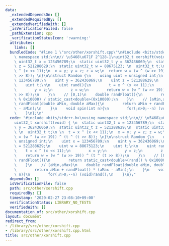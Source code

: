 ```yaml
---
data:
  _extendedDependsOn: []
  _extendedRequiredBy: []
  _extendedVerifiedWith: []
  _isVerificationFailed: false
  _pathExtension: cpp
  _verificationStatusIcon: ':warning:'
  attributes:
    links: []
  bundledCode: "#line 1 \"src/other/xorshift.cpp\"\n#include <bits/stdc++.h>\nusing\
    \ namespace std;\n\n// \u5468\u671F 2^128-1\nuint32_t xorshift(void) { \n  static\
    \ uint32_t x = 123456789;\n  static uint32_t y = 362436069;\n  static uint32_t\
    \ z = 521288629;\n  static uint32_t w = 88675123; \n  uint32_t t;\n \n  t = x\
    \ ^ (x << 11);\n  x = y; y = z; z = w;\n  return w = (w ^ (w >> 19)) ^ (t ^ (t\
    \ >> 8)); \n}\n\nstruct Random {\n    using uint = unsigned int;\n    uint x =\
    \ 123456789;\n    uint y = 362436069;\n    uint z = 521288629;\n    uint w = 88675123;\n\
    \    uint t;\n\n    uint rand(){\n        t = x ^ (x << 11);\n        x = y;\n\
    \        y = z;\n        z = w;\n        return w = (w ^ (w >> 19)) ^ (t ^ (t\
    \ >> 8));\n    }\n    // [0,1)\n    double randFloat(){\n        return static_cast<double>(rand()\
    \ % 0x10000) / static_cast<double>(0x10000);\n    }\n    // [aMin,aMax)\n    double\
    \ randFloat(double aMin, double aMax){\n        return aMin + randFloat() * (aMax\
    \ - aMin);\n    }\n    void spin(int n){\n        for(;n>0;--n) (void)rand();\n\
    \    }\n};\n"
  code: "#include <bits/stdc++.h>\nusing namespace std;\n\n// \u5468\u671F 2^128-1\n\
    uint32_t xorshift(void) { \n  static uint32_t x = 123456789;\n  static uint32_t\
    \ y = 362436069;\n  static uint32_t z = 521288629;\n  static uint32_t w = 88675123;\
    \ \n  uint32_t t;\n \n  t = x ^ (x << 11);\n  x = y; y = z; z = w;\n  return w\
    \ = (w ^ (w >> 19)) ^ (t ^ (t >> 8)); \n}\n\nstruct Random {\n    using uint =\
    \ unsigned int;\n    uint x = 123456789;\n    uint y = 362436069;\n    uint z\
    \ = 521288629;\n    uint w = 88675123;\n    uint t;\n\n    uint rand(){\n    \
    \    t = x ^ (x << 11);\n        x = y;\n        y = z;\n        z = w;\n    \
    \    return w = (w ^ (w >> 19)) ^ (t ^ (t >> 8));\n    }\n    // [0,1)\n    double\
    \ randFloat(){\n        return static_cast<double>(rand() % 0x10000) / static_cast<double>(0x10000);\n\
    \    }\n    // [aMin,aMax)\n    double randFloat(double aMin, double aMax){\n\
    \        return aMin + randFloat() * (aMax - aMin);\n    }\n    void spin(int\
    \ n){\n        for(;n>0;--n) (void)rand();\n    }\n};"
  dependsOn: []
  isVerificationFile: false
  path: src/other/xorshift.cpp
  requiredBy: []
  timestamp: '2020-02-27 23:08:10+09:00'
  verificationStatus: LIBRARY_NO_TESTS
  verifiedWith: []
documentation_of: src/other/xorshift.cpp
layout: document
redirect_from:
- /library/src/other/xorshift.cpp
- /library/src/other/xorshift.cpp.html
title: src/other/xorshift.cpp
---
```

